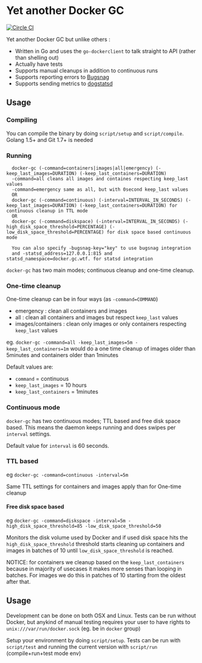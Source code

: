 # Yet another Docker GC

[![Circle CI](https://circleci.com/gh/n1koo/docker-gc.svg?style=svg)](https://circleci.com/gh/n1koo/docker-gc)

Yet another Docker GC but unlike others :

- Written in Go and uses the `go-dockerclient` to talk straight to API (rather than shelling out)
- Actually have tests
- Supports manual cleanups in addition to continuous runs
- Supports reporting errors to [Bugsnag](https://bugsnag.com)
- Supports sending metrics to [dogstatsd](http://docs.datadoghq.com/guides/dogstatsd/)

## Usage

### Compiling
You can compile the binary by doing `script/setup` and `script/compile`. Golang 1.5+ and Git 1.7+ is needed

### Running

```
  docker-gc (-command=containers|images|all|emergency) (-keep_last_images=DURATION) (-keep_last_containers=DURATION)
  -command=all cleans all images and containes respecting keep_last values
  -command=emergency same as all, but with 0second keep_last values
  OR
  docker-gc (-command=continuous) (-interval=INTERVAL_IN_SECONDS) (-keep_last_images=DURATION) (-keep_last_containers=DURATION) for continuous cleanup in TTL mode
  OR
  docker-gc (-command=diskspace) (-interval=INTERVAL_IN_SECONDS) (-high_disk_space_threshold=PERCENTAGE) (-low_disk_space_threshold=PERCENTAGE) for disk space based continuous mode

  You can also specify -bugsnag-key="key" to use bugsnag integration
  and -statsd_address=127.0.0.1:815 and statsd_namespace=docker.gc.wtf. for statsd integration
```

`docker-gc` has two main modes; continuous cleanup and one-time cleanup. 

### One-time cleanup

One-time cleanup can be in four ways (as `-command=COMMAND`)

- emergency : clean all containers and images
- all : clean all containers and images but respect `keep_last` values
- images/containers : clean only images or only containers respecting `keep_last` values

eg. `docker-gc -command=all -keep_last_images=5m -keep_last_containers=1m` would do a one time cleanup of images older than 5minutes and containers older than 1minutes

Default values are: 

- `command` = continuous
- `keep_last_images` = 10 hours
- `keep_last_containers` = 1minutes

### Continuous mode

`docker-gc` has two continuous modes; TTL based and free disk space based. This means the daemon keeps running and does swipes per `interval` settings.

Default value for `interval` is 60 seconds. 

### TTL based

eg `docker-gc -command=continuous -interval=5m` 

Same TTL settings for containers and images apply than for One-time cleanup

#### Free disk space based

eg `docker-gc -command=diskspace -interval=5m -high_disk_space_threshold=85 -low_disk_space_threshold=50`

Monitors the disk volume used by Docker and if used disk space hits the `high_disk_space_threshold` threshold starts cleaning up containers and images in batches of 10
until `low_disk_space_threshold` is reached.

NOTICE: for containers we cleanup based on the `keep_last_containers`  because in majority of usecases it makes more senses than looping in batches. 
For images we do this in patches of 10 starting from the oldest after that.

## Usage

Development can be done on both OSX and Linux. Tests can be run without Docker, but anykind of manual testing requires your user to have rights to `unix:///var/run/docker.sock` (eg. be in `docker` group)

Setup your environment by doing `script/setup`. Tests can be run with `script/test` and running the current version with `script/run` (compile+run+test mode env)